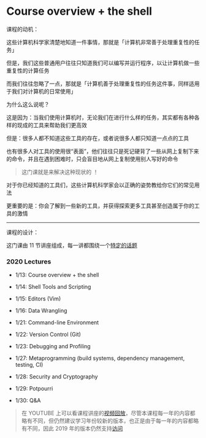 # Course overview + the shell

课程的动机：

这些计算机科学家清楚地知道一件事情，那就是「计算机非常善于处理重复性的任务」

但是，我们这些普通用户往往只知道我们可以编写并运行程序，以让计算机做一些重复性的计算任务

而我们往往忽略了一点，那就是「计算机善于处理重复性的任务这件事，同样适用于我们对计算机的日常使用」

为什么这么说呢？

这是因为：当我们使用计算机时，无论我们在进行什么样的任务，其实都有各种各样的现成的工具来帮助我们更高效

但是：很多人都不知道这些工具的存在，或者说很多人都只知道一点点的工具

也有很多人对工具的使用很“表面”，他们往往只是死记硬背了一些从网上复制下来的命令，并且在遇到困难时，只会盲目地从网上复制使用别人写好的命令

> 这门课就是来解决这种现状的 ！

对于你已经知道的工具们，这些计算机科学家会以正确的姿势教给你它们的常见用法

更重要的是：你会了解到一些新的工具，并获得探索更多工具甚至创造属于你的工具的激情

---

课程的设计：

这门课由 11 节讲座组成，每一讲都围绕一个[特定的话题](https://cs-notes-lpj.github.io/mit-missing-semester-tools/#/docs/1?id=_2020-lectures)



### 2020 Lectures

- 1/13: Course overview + the shell

- 1/14: Shell Tools and Scripting

- 1/15: Editors (Vim)

- 1/16: Data Wrangling

- 1/21: Command-line Environment

- 1/22: Version Control (Git)

- 1/23: Debugging and Profiling

- 1/27: Metaprogramming (build systems, dependency management, testing, CI)

- 1/28: Security and Cryptography

- 1/29: Potpourri

- 1/30: Q&A

> 在 YOUTUBE 上可以看课程讲座的[视频回放](https://www.youtube.com/playlist?list=PLyzOVJj3bHQuloKGG59rS43e29ro7I57J)，尽管本课程每一年的内容都略有不同，但仍然建议学习年份较新的版本，也正是由于每一年的内容都略有不同，因此 2019 年的版本仍然支持[访问](https://missing.csail.mit.edu/2019/)

